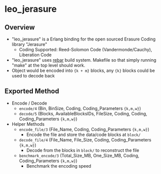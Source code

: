 leo_jerasure
===========

Overview
--------
* "leo_jerasure" is a Erlang binding for the open sourced Erasure Coding library "Jerasure"
  * Coding Supported: Reed-Solomon Code (Vandermonde/Cauchy), Liberation Code
* "leo_jerasure" uses [rebar](https://github.com/basho/rebar) build system. Makefile so that simply running "make" at the top level should work.
* Object would be encoded into `{k + m}` blocks, any `{k}` blocks could be used to decode back

Exported Method
--------
* Encode / Decode
  * `encode/4` (Bin, BinSize, Coding, Coding_Parameters `{k,m,w}`)
  * `decode/5` (Blocks, AvailableBlocksIDs, FileSize, Coding, Coding, Coding_Parameters `{k,m,w}`)
* Helper Methods
  * `encode_file/3` (File_Name, Coding, Coding_Parameters `{k,m,w}`)
    * Encode the file and store the data/code blocks at `block/`
  * `decode_file/4` (File_Name, File_Size, Coding, Coding_Parameters `{k,m,w}`)
    * Decode from the blocks in `block/` to reconstruct the file
  * `benchmark_encode/3` (Total_Size_MB, One_Size_MB, Coding, Coding_Parameters `{k,m,w}`)
    * Benchmark the encoding speed
